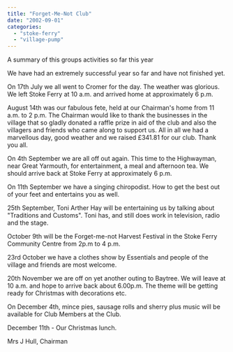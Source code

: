 ```yaml
---
title: "Forget-Me-Not Club"
date: "2002-09-01"
categories: 
  - "stoke-ferry"
  - "village-pump"
---
```


A summary of this groups activities so far this year

We have had an extremely successful year so far and have not finished yet.

On 17th July we all went to Cromer for the day. The weather was glorious. We left Stoke Ferry at 10 a.m. and arrived home at approximately 6 p.m.

August 14th was our fabulous fete, held at our Chairman's home from 11 a.m. to 2 p.m. The Chairman would like to thank the businesses in the village that so gladly donated a raffle prize in aid of the club and also the villagers and friends who came along to support us. All in all we had a marvellous day, good weather and we raised £341.81 for our club. Thank you all.

On 4th September we are all off out again. This time to the Highwayman, near Great Yarmouth, for entertainment, a meal and afternoon tea. We should arrive back at Stoke Ferry at approximately 6 p.m.

On 11th September we have a singing chiropodist. How to get the best out of your feet and entertains you as well.

25th September, Toni Arther Hay will be entertaining us by talking about "Traditions and Customs". Toni has, and still does work in television, radio and the stage.

October 9th will be the Forget-me-not Harvest Festival in the Stoke Ferry Community Centre from 2p.m to 4 p.m.

23rd October we have a clothes show by Essentials and people of the village and friends are most welcome.

20th November we are off on yet another outing to Baytree. We will leave at 10 a.m. and hope to arrive back about 6.00p.m. The theme will be getting ready for Christmas with decorations etc.

On December 4th, mince pies, sausage rolls and sherry plus music will be available for Club Members at the Club.

December 11th - Our Christmas lunch.

Mrs J Hull, Chairman
